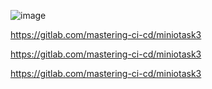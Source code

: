 ![image](https://github.com/user-attachments/assets/f89180cb-b081-495c-8066-dcd8dffda218)


https://gitlab.com/mastering-ci-cd/miniotask3

https://gitlab.com/mastering-ci-cd/miniotask3

https://gitlab.com/mastering-ci-cd/miniotask3
